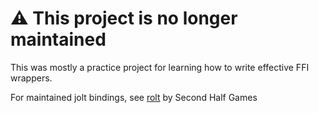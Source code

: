 # ⚠ This project is no longer maintained
This was mostly a practice project for learning how to write effective FFI wrappers.

For maintained jolt bindings, see [rolt](https://github.com/SecondHalfGames/jolt-rust) by Second Half Games
